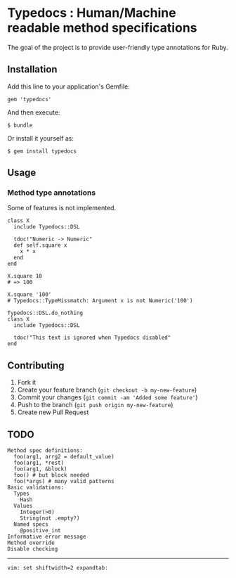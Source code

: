 # Typedocs : Human/Machine readable method specifications

The goal of the project is to provide user-friendly type annotations for Ruby.

## Installation

Add this line to your application's Gemfile:

    gem 'typedocs'

And then execute:

    $ bundle

Or install it yourself as:

    $ gem install typedocs

## Usage

### Method type annotations

Some of features is not implemented.

    class X
      include Typedocs::DSL

      tdoc!"Numeric -> Numeric"
      def self.square x
        x * x
      end
    end

    X.square 10
    # => 100

    X.square '100'
    # Typedocs::TypeMissmatch: Argument x is not Numeric('100')

    Typedocs::DSL.do_nothing
    class X
      include Typedocs::DSL

      tdoc!"This text is ignored when Typedocs disabled"
    end

## Contributing

1. Fork it
2. Create your feature branch (`git checkout -b my-new-feature`)
3. Commit your changes (`git commit -am 'Added some feature'`)
4. Push to the branch (`git push origin my-new-feature`)
5. Create new Pull Request

## TODO

    Method spec definitions:
      foo(arg1, arrg2 = default_value)
      foo(arg1, *rest)
      foo(arg1, &block)
      foo() # but block needed
      foo(*args) # many valid patterns
    Basic validations:
      Types
        Hash
      Values
        Integer(>0)
        String(not .empty?)
      Named specs
        @positive_int
    Informative error message
    Method override
    Disable checking


* * * * *


    vim: set shiftwidth=2 expandtab:
